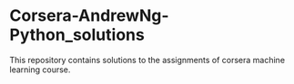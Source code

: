# Corsera-AndrewNg-Python_solutions
This repository contains solutions to the assignments of corsera machine learning course.

